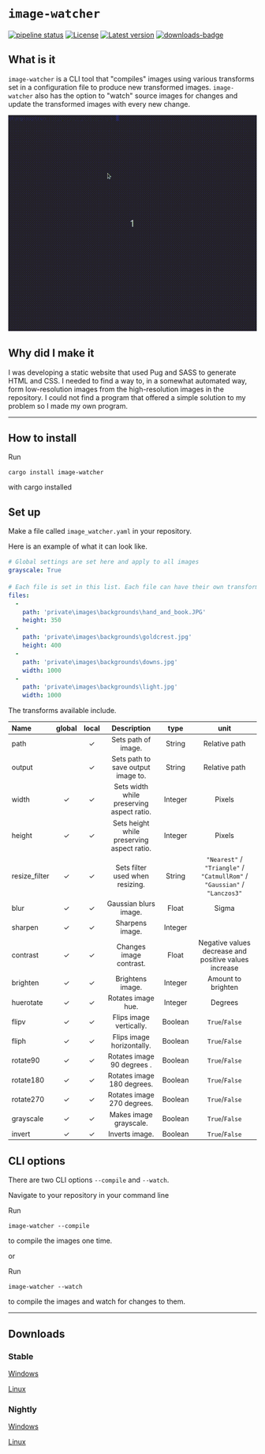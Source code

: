 # `image-watcher`

[![pipeline status](https://gitlab.com/efunb/image-watcher/badges/stable/pipeline.svg)](https://gitlab.com/efunb/image-watcher/commits/stable)
[![License](https://img.shields.io/crates/l/image-watcher.svg)](https://crates.io/crates/image-watcher)
[![Latest version](https://img.shields.io/crates/v/image-watcher.svg)](https://crates.io/crates/image-watcher)
[![downloads-badge](https://img.shields.io/crates/d/image-watcher.svg)](https://crates.io/crates/image-watcher)

## What is it

`image-watcher` is a CLI tool that "compiles" images using various transforms set in a configuration file to produce new transformed images.
`image-watcher` also has the option to "watch" source images for changes and update the transformed images with every new change.

![](example.gif)

## Why did I make it

I was developing a static website that used Pug and SASS to generate HTML and CSS.
I needed to find a way to, in a somewhat automated way, form low-resolution images from the high-resolution images in the repository.
I could not find a program that offered a simple solution to my problem so I made my own program.

---

## How to install

Run

```
cargo install image-watcher
```

with cargo installed

## Set up

Make a file called `image_watcher.yaml` in your repository.

Here is an example of what it can look like.

```yaml
# Global settings are set here and apply to all images
grayscale: True

# Each file is set in this list. Each file can have their own transforms.
files:
  -
    path: 'private\images\backgrounds\hand_and_book.JPG'
    height: 350
  -
    path: 'private\images\backgrounds\goldcrest.jpg'
    height: 400
  -
    path: 'private\images\backgrounds\downs.jpg'
    width: 1000
  -
    path: 'private\images\backgrounds\light.jpg'
    width: 1000
```

The transforms available include.

| Name          | global | local |                Description                 |  type   |                                   unit                                    |
| :------------ | :----: | :---: | :----------------------------------------: | :-----: | :-----------------------------------------------------------------------: |
| path          |        |   ✓   |            Sets path of image.             | String  |                               Relative path                               |
| output        |        |   ✓   |     Sets path to save output image to.     | String  |                               Relative path                               |
| width         |   ✓    |   ✓   | Sets width while preserving aspect ratio.  | Integer |                                  Pixels                                   |
| height        |   ✓    |   ✓   | Sets height while preserving aspect ratio. | Integer |                                  Pixels                                   |
| resize_filter |   ✓    |   ✓   |      Sets filter used when resizing.       | String  | `"Nearest"` / `"Triangle"` / `"CatmullRom"` / `"Gaussian"` / `"Lanczos3"` |
| blur          |   ✓    |   ✓   |           Gaussian blurs image.            |  Float  |                                   Sigma                                   |
| sharpen       |   ✓    |   ✓   |              Sharpens image.               | Integer |                                                                           |
| contrast      |   ✓    |   ✓   |          Changes image contrast.           |  Float  |          Negative values decrease and  positive values increase           |
| brighten      |   ✓    |   ✓   |              Brightens image.              | Integer |                            Amount to brighten                             |
| huerotate     |   ✓    |   ✓   |             Rotates image hue.             | Integer |                                  Degrees                                  |
| flipv         |   ✓    |   ✓   |          Flips image vertically.           | Boolean |                              `True`/`False`                               |
| fliph         |   ✓    |   ✓   |         Flips image horizontally.          | Boolean |                              `True`/`False`                               |
| rotate90      |   ✓    |   ✓   |         Rotates image 90 degrees .         | Boolean |                              `True`/`False`                               |
| rotate180     |   ✓    |   ✓   |         Rotates image 180 degrees.         | Boolean |                              `True`/`False`                               |
| rotate270     |   ✓    |   ✓   |         Rotates image 270 degrees.         | Boolean |                              `True`/`False`                               |
| grayscale     |   ✓    |   ✓   |           Makes image grayscale.           | Boolean |                              `True`/`False`                               |
| invert        |   ✓    |   ✓   |               Inverts image.               | Boolean |                              `True`/`False`                               |



## CLI options

There are two CLI options `--compile` and `--watch`.

Navigate to your repository in your command line

Run
```
image-watcher --compile
```
to compile the images one time.

or

Run
```
image-watcher --watch
```
to compile the images and watch for changes to them.

---

## Downloads

### Stable

[Windows](https://gitlab.com/efunb/image-watcher/-/jobs/artifacts/stable/raw/files/image-watcher.exe?job=windows-optimized) 

[Linux](https://gitlab.com/efunb/image-watcher/-/jobs/artifacts/stable/raw/files/image-watcher?job=linux-optimized) 

### Nightly

[Windows](https://gitlab.com/efunb/image-watcher/-/jobs/artifacts/master/raw/files/image-watcher.exe?job=windows-optimized) 

[Linux](https://gitlab.com/efunb/image-watcher/-/jobs/artifacts/master/raw/files/image-watcher?job=linux-optimized) 
